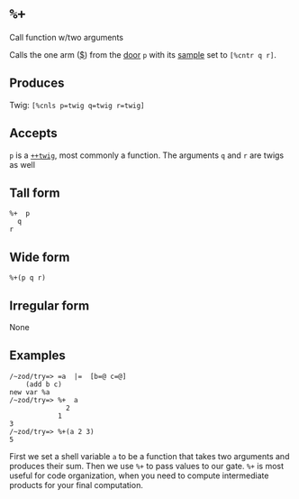 `%+`
====

Call function w/two arguments

Calls the one arm ([$]()) from the [door]() `p` with its [sample]() set to `[%cntr q r]`.


Produces
--------

Twig: `[%cnls p=twig q=twig r=twig]`

Accepts
-------

`p` is a [`++twig`](), most commonly a function. The arguments `q` and `r` are twigs as well

Tall form
---------

    %+  p
      q
    r

Wide form
---------

    %+(p q r)

Irregular form
--------------

None

Examples
--------

    /~zod/try=> =a  |=  [b=@ c=@]
        (add b c)
    new var %a
    /~zod/try=> %+  a
                  2
                1
    3
    /~zod/try=> %+(a 2 3)
    5

First we set a shell variable `a` to be a function that takes two arguments
and produces their sum. Then we use `%+` to pass values to our gate.
`%+` is most useful for code organization, when you need to compute
intermediate products for your final computation.
